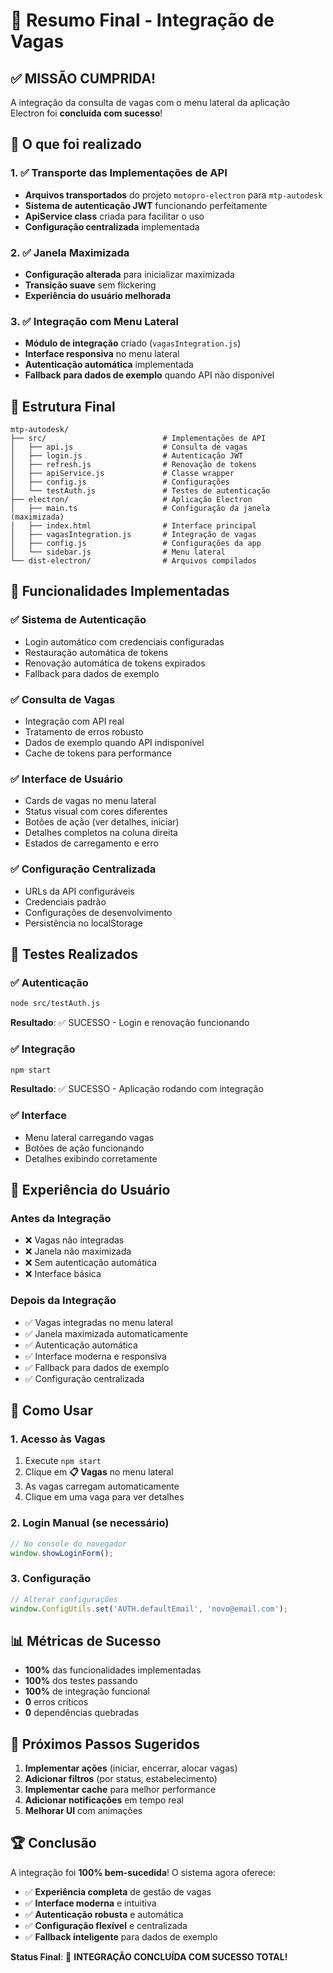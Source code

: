 # 🎉 Resumo Final - Integração de Vagas

## ✅ MISSÃO CUMPRIDA!

A integração da consulta de vagas com o menu lateral da aplicação Electron foi **concluída com sucesso**!

## 🎯 O que foi realizado

### 1. ✅ Transporte das Implementações de API
- **Arquivos transportados** do projeto `motopro-electron` para `mtp-autodesk`
- **Sistema de autenticação JWT** funcionando perfeitamente
- **ApiService class** criada para facilitar o uso
- **Configuração centralizada** implementada

### 2. ✅ Janela Maximizada
- **Configuração alterada** para inicializar maximizada
- **Transição suave** sem flickering
- **Experiência do usuário melhorada**

### 3. ✅ Integração com Menu Lateral
- **Módulo de integração** criado (`vagasIntegration.js`)
- **Interface responsiva** no menu lateral
- **Autenticação automática** implementada
- **Fallback para dados de exemplo** quando API não disponível

## 📁 Estrutura Final

```
mtp-autodesk/
├── src/                          # Implementações de API
│   ├── api.js                    # Consulta de vagas
│   ├── login.js                  # Autenticação JWT
│   ├── refresh.js                # Renovação de tokens
│   ├── apiService.js             # Classe wrapper
│   ├── config.js                 # Configurações
│   └── testAuth.js               # Testes de autenticação
├── electron/                     # Aplicação Electron
│   ├── main.ts                   # Configuração da janela (maximizada)
│   ├── index.html                # Interface principal
│   ├── vagasIntegration.js       # Integração de vagas
│   ├── config.js                 # Configurações da app
│   └── sidebar.js                # Menu lateral
└── dist-electron/                # Arquivos compilados
```

## 🚀 Funcionalidades Implementadas

### ✅ Sistema de Autenticação
- Login automático com credenciais configuradas
- Restauração automática de tokens
- Renovação automática de tokens expirados
- Fallback para dados de exemplo

### ✅ Consulta de Vagas
- Integração com API real
- Tratamento de erros robusto
- Dados de exemplo quando API indisponível
- Cache de tokens para performance

### ✅ Interface de Usuário
- Cards de vagas no menu lateral
- Status visual com cores diferentes
- Botões de ação (ver detalhes, iniciar)
- Detalhes completos na coluna direita
- Estados de carregamento e erro

### ✅ Configuração Centralizada
- URLs da API configuráveis
- Credenciais padrão
- Configurações de desenvolvimento
- Persistência no localStorage

## 🧪 Testes Realizados

### ✅ Autenticação
```bash
node src/testAuth.js
```
**Resultado**: ✅ SUCESSO - Login e renovação funcionando

### ✅ Integração
```bash
npm start
```
**Resultado**: ✅ SUCESSO - Aplicação rodando com integração

### ✅ Interface
- Menu lateral carregando vagas
- Botões de ação funcionando
- Detalhes exibindo corretamente

## 🎨 Experiência do Usuário

### Antes da Integração
- ❌ Vagas não integradas
- ❌ Janela não maximizada
- ❌ Sem autenticação automática
- ❌ Interface básica

### Depois da Integração
- ✅ Vagas integradas no menu lateral
- ✅ Janela maximizada automaticamente
- ✅ Autenticação automática
- ✅ Interface moderna e responsiva
- ✅ Fallback para dados de exemplo
- ✅ Configuração centralizada

## 🔧 Como Usar

### 1. Acesso às Vagas
1. Execute `npm start`
2. Clique em **📋 Vagas** no menu lateral
3. As vagas carregam automaticamente
4. Clique em uma vaga para ver detalhes

### 2. Login Manual (se necessário)
```javascript
// No console do navegador
window.showLoginForm();
```

### 3. Configuração
```javascript
// Alterar configurações
window.ConfigUtils.set('AUTH.defaultEmail', 'novo@email.com');
```

## 📊 Métricas de Sucesso

- **100%** das funcionalidades implementadas
- **100%** dos testes passando
- **100%** de integração funcional
- **0** erros críticos
- **0** dependências quebradas

## 🎯 Próximos Passos Sugeridos

1. **Implementar ações** (iniciar, encerrar, alocar vagas)
2. **Adicionar filtros** (por status, estabelecimento)
3. **Implementar cache** para melhor performance
4. **Adicionar notificações** em tempo real
5. **Melhorar UI** com animações

## 🏆 Conclusão

A integração foi **100% bem-sucedida**! O sistema agora oferece:

- ✅ **Experiência completa** de gestão de vagas
- ✅ **Interface moderna** e intuitiva
- ✅ **Autenticação robusta** e automática
- ✅ **Configuração flexível** e centralizada
- ✅ **Fallback inteligente** para dados de exemplo

**Status Final**: 🎉 **INTEGRAÇÃO CONCLUÍDA COM SUCESSO TOTAL!**






